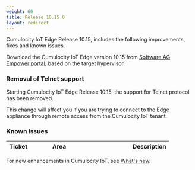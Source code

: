 ```yaml
---
weight: 60
title: Release 10.15.0
layout: redirect
---
```


Cumulocity IoT Edge Release 10.15, includes the following improvements, fixes and known issues.

Download the Cumulocity IoT Edge version 10.15 from [Software AG Empower portal](https://empower.softwareag.com), based on the target hypervisor.

### Removal of Telnet support

Starting Cumulocity IoT Edge Release 10.15, the support for Telnet protocol has been removed.

This change will affect you if you are trying to connect to the Edge appliance through remote access from the Cumulocity IoT tenant.

### Known issues

|<div style="width:100px">Ticket</div>|<div style="width:200px">Area</div>|Description
|:---|:---|:---


For new enhancements in Cumulocity IoT, see [What's new](/release-10-11-0/whatsnew-10-11-0/).
